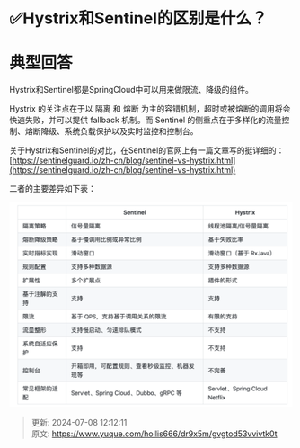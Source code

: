 # ✅Hystrix和Sentinel的区别是什么？

# 典型回答


Hystrix和Sentinel都是SpringCloud中可以用来做限流、降级的组件。



Hystrix 的关注点在于以 隔离 和 熔断 为主的容错机制，超时或被熔断的调用将会快速失败，并可以提供 fallback 机制。而 Sentinel 的侧重点在于多样化的流量控制、熔断降级、系统负载保护以及实时监控和控制台。



关于Hystrix和Sentinel的对比，在Sentinel的官网上有一篇文章写的挺详细的： [https://sentinelguard.io/zh-cn/blog/sentinel-vs-hystrix.html](https://sentinelguard.io/zh-cn/blog/sentinel-vs-hystrix.html) 



二者的主要差异如下表：



![1683888160298-f5d23fd4-4b47-43a8-a6ad-911bff7b1d4e.png](./img/lQW0XCCO8ASMGJ-b/1683888160298-f5d23fd4-4b47-43a8-a6ad-911bff7b1d4e-468350.png)



> 更新: 2024-07-08 12:12:11  
> 原文: <https://www.yuque.com/hollis666/dr9x5m/gvgtod53vvivtk0t>